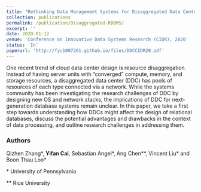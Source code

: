 ```yaml
---
title: "Rethinking Data Management Systems for Disaggregated Data Centers"
collection: publications
permalink: /publication/Disaggregated-RDBMS/
excerpt: ''
date: 2020-01-12
venue: 'Conference on Innovative Data Systems Research (CIDR), 2020'
status: 'In'
paperurl: 'http://fyc1007261.github.io/files/DDCCIDR20.pdf'
---
```


One recent trend of cloud data center design is resource disaggregation. Instead of having server units with “converged” compute, memory, and storage resources, a disaggregated data center (DDC) has pools of  resources of each type connected via a network. While the systems community has been investigating the research challenges of DDC by designing new OS and network stacks, the implications of DDC for next-generation database systems remain unclear. In this paper, we take a first step towards understanding how DDCs might affect the design of relational databases, discuss the potential advantages and drawbacks in the context of data processing, and outline research challenges in addressing them.



### Authors 

Qizhen Zhang\*, **Yifan Cai**, Sebastian Angel\*, Ang Chen\*\*, Vincent Liu\* and Boon Thau Loo\*

\* University of Pennsylvania

\** Rice University